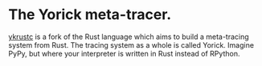 # The Yorick meta-tracer.



[ykrustc](https://github.com/softdevteam/ykrustc) is a fork of the Rust
language which aims to build a meta-tracing system from Rust. The tracing
system as a whole is called Yorick. Imagine PyPy, but where your interpreter is
written in Rust instead of RPython.
